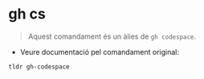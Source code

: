 # gh cs

> Aquest comandament és un àlies de  `gh codespace`.

- Veure documentació pel comandament original:

`tldr gh-codespace`

